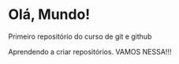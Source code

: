 # Olá, Mundo!
Primeiro repositório do curso de git e github

Aprendendo a criar repositórios.
VAMOS NESSA!!!
